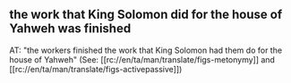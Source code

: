 ## the work that King Solomon did for the house of Yahweh was finished ##

AT: "the workers finished the work that King Solomon had them do for the house of Yahweh" (See: [[rc://en/ta/man/translate/figs-metonymy]] and [[rc://en/ta/man/translate/figs-activepassive]])